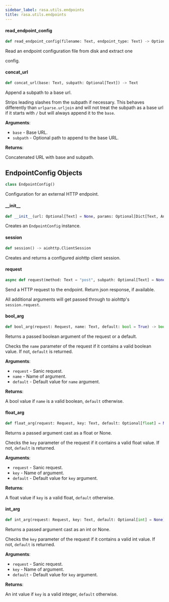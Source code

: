 ```yaml
---
sidebar_label: rasa.utils.endpoints
title: rasa.utils.endpoints
---
```

#### read\_endpoint\_config

```python
def read_endpoint_config(filename: Text, endpoint_type: Text) -> Optional["EndpointConfig"]
```

Read an endpoint configuration file from disk and extract one

config.

#### concat\_url

```python
def concat_url(base: Text, subpath: Optional[Text]) -> Text
```

Append a subpath to a base url.

Strips leading slashes from the subpath if necessary. This behaves
differently than `urlparse.urljoin` and will not treat the subpath
as a base url if it starts with `/` but will always append it to the
`base`.

**Arguments**:

- `base` - Base URL.
- `subpath` - Optional path to append to the base URL.
  

**Returns**:

  Concatenated URL with base and subpath.

## EndpointConfig Objects

```python
class EndpointConfig()
```

Configuration for an external HTTP endpoint.

#### \_\_init\_\_

```python
def __init__(url: Optional[Text] = None, params: Optional[Dict[Text, Any]] = None, headers: Optional[Dict[Text, Any]] = None, basic_auth: Optional[Dict[Text, Text]] = None, token: Optional[Text] = None, token_name: Text = "token", cafile: Optional[Text] = None, **kwargs: Any, ,) -> None
```

Creates an `EndpointConfig` instance.

#### session

```python
def session() -> aiohttp.ClientSession
```

Creates and returns a configured aiohttp client session.

#### request

```python
async def request(method: Text = "post", subpath: Optional[Text] = None, content_type: Optional[Text] = "application/json", **kwargs: Any, ,) -> Optional[Any]
```

Send a HTTP request to the endpoint. Return json response, if available.

All additional arguments will get passed through
to aiohttp&#x27;s `session.request`.

#### bool\_arg

```python
def bool_arg(request: Request, name: Text, default: bool = True) -> bool
```

Returns a passed boolean argument of the request or a default.

Checks the `name` parameter of the request if it contains a valid
boolean value. If not, `default` is returned.

**Arguments**:

- `request` - Sanic request.
- `name` - Name of argument.
- `default` - Default value for `name` argument.
  

**Returns**:

  A bool value if `name` is a valid boolean, `default` otherwise.

#### float\_arg

```python
def float_arg(request: Request, key: Text, default: Optional[float] = None) -> Optional[float]
```

Returns a passed argument cast as a float or None.

Checks the `key` parameter of the request if it contains a valid
float value. If not, `default` is returned.

**Arguments**:

- `request` - Sanic request.
- `key` - Name of argument.
- `default` - Default value for `key` argument.
  

**Returns**:

  A float value if `key` is a valid float, `default` otherwise.

#### int\_arg

```python
def int_arg(request: Request, key: Text, default: Optional[int] = None) -> Optional[int]
```

Returns a passed argument cast as an int or None.

Checks the `key` parameter of the request if it contains a valid
int value. If not, `default` is returned.

**Arguments**:

- `request` - Sanic request.
- `key` - Name of argument.
- `default` - Default value for `key` argument.
  

**Returns**:

  An int value if `key` is a valid integer, `default` otherwise.

